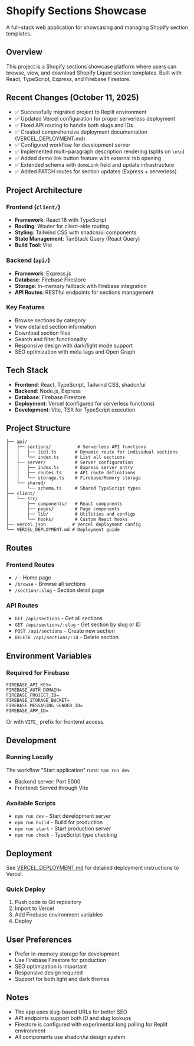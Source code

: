 # Shopify Sections Showcase

A full-stack web application for showcasing and managing Shopify section templates.

## Overview

This project is a Shopify sections showcase platform where users can browse, view, and download Shopify Liquid section templates. Built with React, TypeScript, Express, and Firebase Firestore.

## Recent Changes (October 11, 2025)

- ✅ Successfully migrated project to Replit environment
- ✅ Updated Vercel configuration for proper serverless deployment
- ✅ Fixed API routing to handle both slugs and IDs
- ✅ Created comprehensive deployment documentation (VERCEL_DEPLOYMENT.md)
- ✅ Configured workflow for development server
- ✅ Implemented multi-paragraph description rendering (splits on `\n\n`)
- ✅ Added demo link button feature with external tab opening
- ✅ Extended schema with `demoLink` field and update infrastructure
- ✅ Added PATCH routes for section updates (Express + serverless)

## Project Architecture

### Frontend (`client/`)
- **Framework**: React 18 with TypeScript
- **Routing**: Wouter for client-side routing
- **Styling**: Tailwind CSS with shadcn/ui components
- **State Management**: TanStack Query (React Query)
- **Build Tool**: Vite

### Backend (`api/`)
- **Framework**: Express.js
- **Database**: Firebase Firestore
- **Storage**: In-memory fallback with Firebase integration
- **API Routes**: RESTful endpoints for sections management

### Key Features
- Browse sections by category
- View detailed section information
- Download section files
- Search and filter functionality
- Responsive design with dark/light mode support
- SEO optimization with meta tags and Open Graph

## Tech Stack

- **Frontend**: React, TypeScript, Tailwind CSS, shadcn/ui
- **Backend**: Node.js, Express
- **Database**: Firebase Firestore
- **Deployment**: Vercel (configured for serverless functions)
- **Development**: Vite, TSX for TypeScript execution

## Project Structure

```
├── api/
│   ├── sections/          # Serverless API functions
│   │   ├── [id].ts       # Dynamic route for individual sections
│   │   └── index.ts      # List all sections
│   ├── server/           # Server configuration
│   │   ├── index.ts      # Express server entry
│   │   ├── routes.ts     # API route definitions
│   │   └── storage.ts    # Firebase/Memory storage
│   └── shared/
│       └── schema.ts     # Shared TypeScript types
├── client/
│   └── src/
│       ├── components/   # React components
│       ├── pages/        # Page components
│       ├── lib/          # Utilities and configs
│       └── hooks/        # Custom React hooks
├── vercel.json          # Vercel deployment config
└── VERCEL_DEPLOYMENT.md # Deployment guide
```

## Routes

### Frontend Routes
- `/` - Home page
- `/browse` - Browse all sections
- `/section/:slug` - Section detail page

### API Routes
- `GET /api/sections` - Get all sections
- `GET /api/sections/:slug` - Get section by slug or ID
- `POST /api/sections` - Create new section
- `DELETE /api/sections/:id` - Delete section

## Environment Variables

### Required for Firebase
```
FIREBASE_API_KEY=
FIREBASE_AUTH_DOMAIN=
FIREBASE_PROJECT_ID=
FIREBASE_STORAGE_BUCKET=
FIREBASE_MESSAGING_SENDER_ID=
FIREBASE_APP_ID=
```

Or with `VITE_` prefix for frontend access.

## Development

### Running Locally
The workflow "Start application" runs: `npm run dev`
- Backend server: Port 5000
- Frontend: Served through Vite

### Available Scripts
- `npm run dev` - Start development server
- `npm run build` - Build for production
- `npm run start` - Start production server
- `npm run check` - TypeScript type checking

## Deployment

See [VERCEL_DEPLOYMENT.md](VERCEL_DEPLOYMENT.md) for detailed deployment instructions to Vercel.

### Quick Deploy
1. Push code to Git repository
2. Import to Vercel
3. Add Firebase environment variables
4. Deploy

## User Preferences

- Prefer in-memory storage for development
- Use Firebase Firestore for production
- SEO optimization is important
- Responsive design required
- Support for both light and dark themes

## Notes

- The app uses slug-based URLs for better SEO
- API endpoints support both ID and slug lookups
- Firestore is configured with experimental long polling for Replit environment
- All components use shadcn/ui design system

